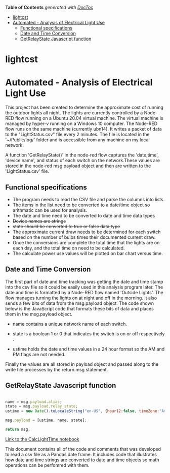 <!-- START doctoc generated TOC please keep comment here to allow auto update -->
<!-- DON'T EDIT THIS SECTION, INSTEAD RE-RUN doctoc TO UPDATE -->
**Table of Contents**  *generated with [DocToc](https://github.com/thlorenz/doctoc)*

- [lightcst](#lightcst)
- [Automated - Analysis of Electrical Light Use](#automated---analysis-of-electrical-light-use)
  - [Functional specifications](#functional-specifications)
  - [Date and Time Conversion](#date-and-time-conversion)
  - [GetRelayState Javascript function](#getrelaystate-javascript-function)

<!-- END doctoc generated TOC please keep comment here to allow auto update -->

# lightcst

# Automated - Analysis of Electrical Light Use

This project has been created to determine the approximate cost of running the outdoor lights all night. The lights are currently controlled by a Node-RED flow running on a Ubuntu 20.04 virtual machine. The virtual machine is managed by hyper-v running on a Windows 10 computer. The Node-RED flow runs on the same machine (currently ubn14). It writes a packet of data to the "LightStatus.csv" file every 2 minutes. The  file is located in the '~/Public/log/' folder and is accessible from any machine on my local network.

A function 'GetRelayState()' in the node-red flow captures the 'date,time', 'device name', and status of each switch on the network.These values are stored in the node-red msg.payload object and then are written to the 'LightStatus.csv' file.

## Functional specifications

* The program needs to read the CSV file and parse the columns into lists.
* The items in the list need to be converted to a date/time object so arithmatic can be used for analysis.
* The date and time need to be converted to date and time data types
* ~~Device names are strings~~
* ~~state should be converted to true or false data type~~
* The approximate current draw needs to be determined for each switch based on the number of bulbs times their documented current draw.
* Once the conversions are complete the total time that the lights are on each day, and the total time on need to be calculated.
* The calculate power use values will be plotted on bar chart versus time.

## Date and Time Conversion

The first part of date and time tracking was getting the date and time stamp into the csv file so it could be easily used in this analysis program later. The date and time is formatted by a Node-RED flow named 'Outside Lights'. The flow manages turning the lights on at night and off in the morning. It also sends a few bits of data from the msg.payload object. The code shown below is the JavaScript code that formats these bits of data and places them in the msg.payload object.

* name contains a unique network name of each switch.

* state is a boolean 1 or 0 that indicates the switch is on or off respectively .

* ustime holds the date and time values in a 24 hour format so the AM and PM flags are not needed.

Finally the values are all stored in payload object and passed along to the write file processes by the return.msg statement.

## GetRelayState Javascript function

``` javascript

name = msg.payload.alias;
state = msg.payload.relay_state;
ustime = new Date().toLocaleString("en-US", {hour12:false, timeZone:"America/Detroit"});

msg.payload = [ustime, name, state];

return msg;

```

[Link to the CalcLightTime notebook](/home/mikee/Python_proj/lightcst/srcCalcLightTime.ipynb)  

This document contains all of the code and comments that was developed to read a csv file as a Pandas date frame. It includes code that illustrates how date and time strings are converted to date and time objects so math operations can be perfomred with them.
